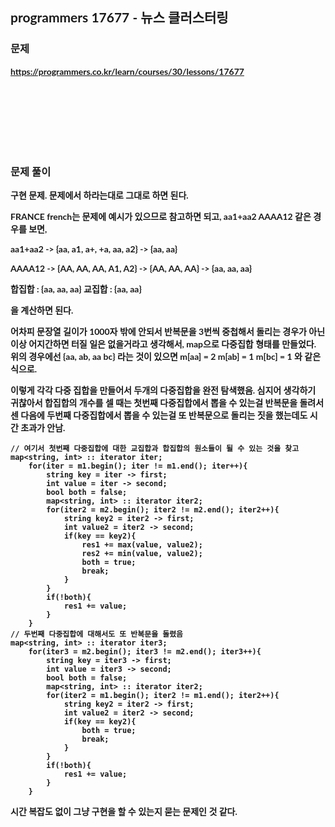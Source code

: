 <span style="font-family:Lato,PingFang SC,Microsoft YaHei,sans-serif">

## programmers 17677 - 뉴스 클러스터링


### 문제 
<b>https://programmers.co.kr/learn/courses/30/lessons/17677</b>


<br/><br/><br/><br/><br/><br/>


### 문제 풀이<b>
구현 문제. 문제에서 하라는대로 그대로 하면 된다. 

FRANCE	french는 문제에 예시가 있으므로 참고하면 되고,
aa1+aa2	AAAA12 같은 경우를 보면,

aa1+aa2
-> {aa, a1, a+, +a, aa, a2} -> {aa, aa}

AAAA12
-> {AA, AA, AA, A1, A2} -> {AA, AA, AA} -> {aa, aa, aa}

합집합 : {aa, aa, aa}
교집합 : {aa, aa}

을 계산하면 된다.

어차피 문장열 길이가 1000자 밖에 안되서 반복문을 3번씩 중첩해서 돌리는 경우가 아닌 이상 어지간하면 터질 일은 없을거라고 생각해서, map으로 다중집합 형태를 만들었다. 위의 경우에선
{aa, ab, aa bc} 라는 것이 있으면
m[aa] = 2
m[ab] = 1
m[bc] = 1
와 같은 식으로.

이렇게 각각 다중 집합을 만들어서 두개의 다중집합을 완전 탐색했음. 심지어 생각하기 귀찮아서 합집합의 개수를 셀 때는 첫번째 다중집합에서 뽑을 수 있는걸 반복문을 돌려서 센 다음에 두번째 다중집합에서 뽑을 수 있는걸 또 반복문으로 돌리는 짓을 했는데도 시간 초과가 안남.

```
// 여기서 첫번째 다중집합에 대한 교집합과 합집합의 원소들이 될 수 있는 것을 찾고
map<string, int> :: iterator iter;
    for(iter = m1.begin(); iter != m1.end(); iter++){
        string key = iter -> first;
        int value = iter -> second;
        bool both = false;
        map<string, int> :: iterator iter2;
        for(iter2 = m2.begin(); iter2 != m2.end(); iter2++){
            string key2 = iter2 -> first;
            int value2 = iter2 -> second;
            if(key == key2){
                res1 += max(value, value2);
                res2 += min(value, value2);
                both = true;
                break;
            }
        }
        if(!both){ 
            res1 += value;
        }
    }
// 두번째 다중집합에 대해서도 또 반복문을 돌렸음
map<string, int> :: iterator iter3;
    for(iter3 = m2.begin(); iter3 != m2.end(); iter3++){
        string key = iter3 -> first;
        int value = iter3 -> second;
        bool both = false;
        map<string, int> :: iterator iter2;
        for(iter2 = m1.begin(); iter2 != m1.end(); iter2++){
            string key2 = iter2 -> first;
            int value2 = iter2 -> second;
            if(key == key2){
                both = true;
                break;
            }
        }
        if(!both){ 
            res1 += value;
        }
    }
```

시간 복잡도 없이 그냥 구현을 할 수 있는지 묻는 문제인 것 같다.

</b>
</span>
